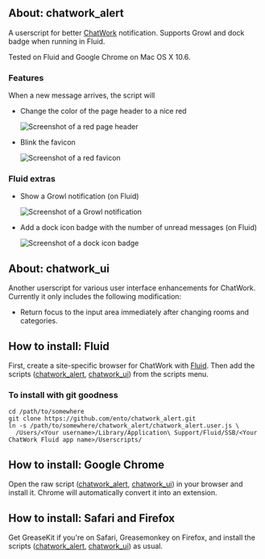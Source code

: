 ## About: chatwork_alert ##

A userscript for better [ChatWork](http://www.chat-work.com/) notification.
Supports Growl and dock badge when running in Fluid.

Tested on Fluid and Google Chrome on Mac OS X 10.6.

### Features ###

When a new message arrives, the script will

 * Change the color of the page header to a nice red

   ![Screenshot of a red page header][1]

 * Blink the favicon

   ![Screenshot of a red favicon][2]

[1]: https://img.skitch.com/20110420-guggcy81fe54jfgnnaik8che8m.png
[2]: https://img.skitch.com/20110423-jxj5twftchy175s5ws388pjsiy.png


### Fluid extras ###

 * Show a Growl notification (on Fluid)

   ![Screenshot of a Growl notification][3]

 * Add a dock icon badge with the number of unread messages (on Fluid)

   ![Screenshot of a dock icon badge][4]

[3]: https://img.skitch.com/20110420-8nida44kjaynqxm988fu358cjx.png
[4]: https://img.skitch.com/20110420-ewruckm161cakrhdin3781484r.png


## About: chatwork_ui ##

Another userscript for various user interface enhancements for ChatWork.
Currently it only includes the following modification:

 * Return focus to the input area immediately after changing rooms and categories.


## How to install: Fluid ##

First, create a site-specific browser for ChatWork with [Fluid](http://www.fluidapp.com/). Then add the scripts ([chatwork_alert][chatwork_alert.user.js], [chatwork_ui][chatwork_ui.user.js]) from the scripts menu.

[chatwork_alert.user.js]: https://github.com/ento/chatwork_alert/blob/master/chatwork_alert.user.js
[chatwork_ui.user.js]: https://github.com/ento/chatwork_alert/blob/master/chatwork_ui.user.js


### To install with git goodness ###

    cd /path/to/somewhere
    git clone https://github.com/ento/chatwork_alert.git
    ln -s /path/to/somewhere/chatwork_alert/chatwork_alert.user.js \
      /Users/<Your username>/Library/Application\ Support/Fluid/SSB/<Your ChatWork Fluid app name>/Userscripts/


## How to install: Google Chrome ##

Open the raw script ([chatwork_alert][chatwork_alert.user.js], [chatwork_ui][chatwork_ui.user.js]) in your browser and install it. Chrome will automatically convert it into an extension.



## How to install: Safari and Firefox ##

Get GreaseKit if you're on Safari, Greasemonkey on Firefox, and install the scripts ([chatwork_alert][chatwork_alert.user.js], [chatwork_ui][chatwork_ui.user.js]) as usual.
